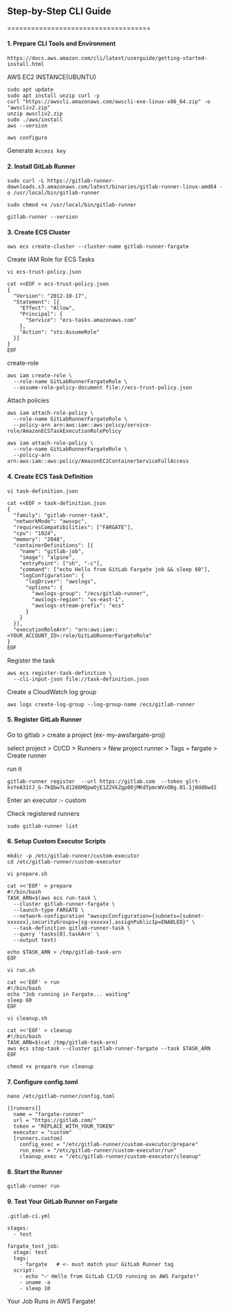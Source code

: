 ## Step-by-Step CLI Guide
====================================

#### 1. Prepare CLI Tools and Environment

`https://docs.aws.amazon.com/cli/latest/userguide/getting-started-install.html`


AWS EC2 INSTANCE(UBUNTU)

```
sudo apt update
sudo apt install unzip curl -y
curl "https://awscli.amazonaws.com/awscli-exe-linux-x86_64.zip" -o "awscliv2.zip"
unzip awscliv2.zip
sudo ./aws/install
aws --version
```

```
aws configure
```

Generate  `Access key`

#### 2. Install GitLab Runner

```
sudo curl -L https://gitlab-runner-downloads.s3.amazonaws.com/latest/binaries/gitlab-runner-linux-amd64 -o /usr/local/bin/gitlab-runner

```


```
sudo chmod +x /usr/local/bin/gitlab-runner
```

```
gitlab-runner --version
```

#### 3. Create ECS Cluster


```
aws ecs create-cluster --cluster-name gitlab-runner-fargate
```

Create IAM Role for ECS Tasks

`vi ecs-trust-policy.json`

```
cat <<EOF > ecs-trust-policy.json
{
  "Version": "2012-10-17",
  "Statement": [{
    "Effect": "Allow",
    "Principal": {
      "Service": "ecs-tasks.amazonaws.com"
    },
    "Action": "sts:AssumeRole"
  }]
}
EOF
```


create-role

```
aws iam create-role \
  --role-name GitLabRunnerFargateRole \
  --assume-role-policy-document file://ecs-trust-policy.json
```



Attach policies

```
aws iam attach-role-policy \
  --role-name GitLabRunnerFargateRole \
  --policy-arn arn:aws:iam::aws:policy/service-role/AmazonECSTaskExecutionRolePolicy

aws iam attach-role-policy \
  --role-name GitLabRunnerFargateRole \
  --policy-arn arn:aws:iam::aws:policy/AmazonEC2ContainerServiceFullAccess
```

#### 4. Create ECS Task Definition

`vi task-definition.json`

```
cat <<EOF > task-definition.json
{
  "family": "gitlab-runner-task",
  "networkMode": "awsvpc",
  "requiresCompatibilities": ["FARGATE"],
  "cpu": "1024",
  "memory": "2048",
  "containerDefinitions": [{
    "name": "gitlab-job",
    "image": "alpine",
    "entryPoint": ["sh", "-c"],
    "command": ["echo Hello from GitLab Fargate job && sleep 60"],
    "logConfiguration": {
      "logDriver": "awslogs",
      "options": {
        "awslogs-group": "/ecs/gitlab-runner",
        "awslogs-region": "us-east-1",
        "awslogs-stream-prefix": "ecs"
      }
    }
  }],
  "executionRoleArn": "arn:aws:iam::<YOUR_ACCOUNT_ID>:role/GitLabRunnerFargateRole"
}
EOF
```

Register the task

```
aws ecs register-task-definition \
  --cli-input-json file://task-definition.json
```

Create a CloudWatch log group

```
aws logs create-log-group --log-group-name /ecs/gitlab-runner
```

#### 5. Register GitLab Runner

Go to gitlab  > create a project (ex- my-awsfargate-proj)

select project > CI/CD > Runners > New project runner  >  Tags = fargate   >  Create runner

run it

```
gitlab-runner register  --url https://gitlab.com  --token glrt-ksYeA31tJ_G-7kQbw7Ld1286MQpwOjE1Z2VkZgp0OjMKdTpmcWVxOBg.01.1j0dd6wd2
```

Enter an executor :- custom

Check registered runners

```
sudo gitlab-runner list
```

#### 6. Setup Custom Executor Scripts

```
mkdir -p /etc/gitlab-runner/custom-executor
cd /etc/gitlab-runner/custom-executor
```

`vi prepare.sh`

```
cat <<'EOF' > prepare
#!/bin/bash
TASK_ARN=$(aws ecs run-task \
  --cluster gitlab-runner-fargate \
  --launch-type FARGATE \
  --network-configuration "awsvpcConfiguration={subnets=[subnet-xxxxxx],securityGroups=[sg-xxxxxx],assignPublicIp=ENABLED}" \
  --task-definition gitlab-runner-task \
  --query 'tasks[0].taskArn' \
  --output text)

echo $TASK_ARN > /tmp/gitlab-task-arn
EOF
```

`vi run.sh`

```
cat <<'EOF' > run
#!/bin/bash
echo "Job running in Fargate... waiting"
sleep 60
EOF
```


`vi cleanup.sh`

```
cat <<'EOF' > cleanup
#!/bin/bash
TASK_ARN=$(cat /tmp/gitlab-task-arn)
aws ecs stop-task --cluster gitlab-runner-fargate --task $TASK_ARN
EOF
```

```
chmod +x prepare run cleanup
```

#### 7. Configure config.toml

```
nano /etc/gitlab-runner/config.toml
```


```
[[runners]]
  name = "fargate-runner"
  url = "https://gitlab.com/"
  token = "REPLACE_WITH_YOUR_TOKEN"
  executor = "custom"
  [runners.custom]
    config_exec = "/etc/gitlab-runner/custom-executor/prepare"
    run_exec = "/etc/gitlab-runner/custom-executor/run"
    cleanup_exec = "/etc/gitlab-runner/custom-executor/cleanup"
```


#### 8. Start the Runner

```
gitlab-runner run
```


#### 9. Test Your GitLab Runner on Fargate



`.gitlab-ci.yml`


```
stages:
  - test

fargate_test_job:
  stage: test
  tags:
    - fargate   # <- must match your GitLab Runner tag
  script:
    - echo "✅ Hello from GitLab CI/CD running on AWS Fargate!"
    - uname -a
    - sleep 10
```

Your Job Runs in AWS Fargate!
